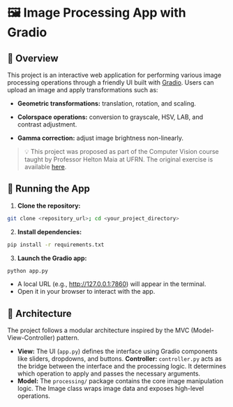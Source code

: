# 🖼️ Image Processing App with Gradio
## 📌 Overview
This project is an interactive web application for performing various image processing operations through a friendly UI built with [Gradio](https://www.gradio.app/). Users can upload an image and apply transformations such as:

- **Geometric transformations:** translation, rotation, and scaling.

- **Colorspace operations:** conversion to grayscale, HSV, LAB, and contrast adjustment.

- **Gamma correction:** adjust image brightness non-linearly.

>💡 This project was proposed as part of the Computer Vision course taught by Professor Helton Maia at UFRN. The original exercise is available [here](https://heltonmaia.com/computervision/chapters/ch1/ch1.html#exercicio-processamento-de-imagens-com-gradio).

## 🚀 Running the App

1.  **Clone the repository:** 
```bash
git clone <repository_url>; cd <your_project_directory>
```
2.  **Install dependencies:** 
```bash
pip install -r requirements.txt
```
3.  **Launch the Gradio app:** 
```bash
python app.py
```
- A local URL (e.g., http://127.0.0.1:7860) will appear in the terminal.
- Open it in your browser to interact with the app.

## 🧠 Architecture
The project follows a modular architecture inspired by the MVC (Model-View-Controller) pattern.
- **View:** The UI (`app.py`) defines the interface using Gradio components like sliders, dropdowns, and buttons.
**Controller:** `controller.py` acts as the bridge between the interface and the processing logic. It determines which operation to apply and passes the necessary arguments.
- **Model:** The `processing/` package contains the core image manipulation logic. The Image class wraps image data and exposes high-level operations.